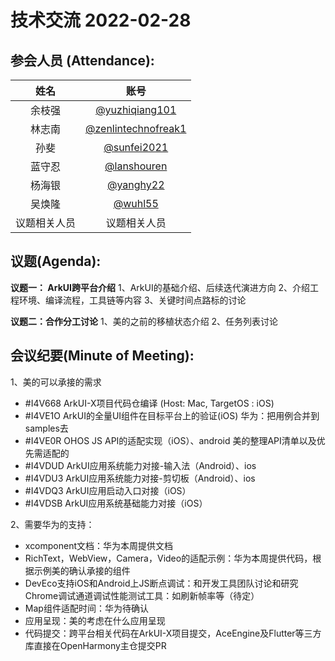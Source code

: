  # 技术交流 2022-02-28

 ## 参会人员 (Attendance):
| 姓名 | 账号   |
| :----: | :----: |
| 余枝强 | [@yuzhiqiang101](https://gitee.com/yuzhiqiang101) |
| 林志南 | [@zenlintechnofreak1](https://gitee.com/zenlintechnofreak1) |
| 孙斐 | [@sunfei2021](https://gitee.com/sunfei2021) |
| 蓝守忍 | [@lanshouren](https://gitee.com/lanshouren) |
| 杨海银 | [@yanghy22](https://gitee.com/yanghy22) |
| 吴焕隆 | [@wuhl55](https://gitee.com/wuhl55) |
| 议题相关人员 | 议题相关人员|



 ## 议题(Agenda):

**议题一： ArkUI跨平台介绍**
1、ArkUI的基础介绍、后续迭代演进方向
2、介绍工程环境、编译流程，工具链等内容
3、关键时间点路标的讨论

**议题二：合作分工讨论**
1、美的之前的移植状态介绍
2、任务列表讨论



## 会议纪要(Minute of Meeting):

1、美的可以承接的需求

- #I4V668 ArkUI-X项目代码仓编译 (Host: Mac, TargetOS : iOS)
- #I4VE1O ArkUI的全量UI组件在目标平台上的验证(iOS)
     华为：把用例合并到samples去
- #I4VE0R OHOS JS API的适配实现（iOS）、android
     美的整理API清单以及优先需适配的
- #I4VDUD ArkUI应用系统能力对接-输入法（Android）、ios
- #I4VDU3 ArkUI应用系统能力对接-剪切板（Android）、ios
- #I4VDQ3 ArkUI应用启动入口对接（iOS）
- #I4VDSB ArkUI应用系统基础能力对接（iOS）

2、需要华为的支持：

- xcomponent文档：华为本周提供文档
- RichText，WebView，Camera，Video的适配示例：华为本周提供代码，根据示例美的确认承接的组件
- DevEco支持iOS和Android上JS断点调试：和开发工具团队讨论和研究Chrome调试通道调试性能测试工具：如刷新帧率等（待定）
- Map组件适配时间：华为待确认
- 应用呈现：美的考虑在什么应用呈现
- 代码提交：跨平台相关代码在ArkUI-X项目提交，AceEngine及Flutter等三方库直接在OpenHarmony主仓提交PR

